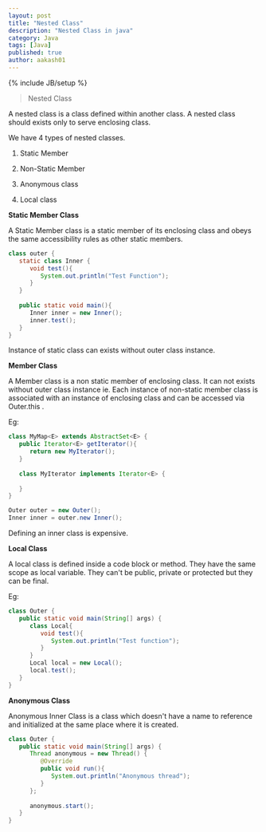 ```yaml
---
layout: post
title: "Nested Class"
description: "Nested Class in java"
category: Java
tags: [Java]
published: true
author: aakash01
---
```

{% include JB/setup %}

>   Nested Class

A nested class is a class defined within another class. A nested class should exists only to serve enclosing class. 

We have 4 types of nested classes. 

1. Static Member

2. Non-Static Member

3. Anonymous class

4. Local class


**Static Member Class**

A Static Member class is a static member of its enclosing class and obeys the same accessibility rules as other static members. 

``` java
class outer {
   static class Inner {
      void test(){
         System.out.println("Test Function");
      }
   }
   
   public static void main(){
      Inner inner = new Inner();
      inner.test();
   }
}
```

Instance of static class can exists without outer class instance. 


**Member Class**

A Member class is a non static member of enclosing class. It can not exists without outer class instance ie. Each instance of non-static member class is associated
with an instance of enclosing class and can be accessed via Outer.this . 

Eg:

``` java
class MyMap<E> extends AbstractSet<E> {
   public Iterator<E> getIterator(){
      return new MyIterator();
   }
   
   class MyIterator implements Iterator<E> {
      
   }
}
```
``` java
Outer outer = new Outer();
Inner inner = outer.new Inner();
```

Defining an inner class is expensive. 


**Local Class**

A local class is defined inside a code block or method. They have the same scope as local variable. They can't be public, private or protected but they can be final. 


Eg: 

``` java
class Outer {
   public static void main(String[] args) {
      class Local{
         void test(){
            System.out.println("Test function");
         }
      }
      Local local = new Local();
      local.test();
   }
}
```

**Anonymous Class**

Anonymous Inner Class is a class which doesn't have a name to reference and initialized at the same place where it is created. 

``` java
class Outer {
   public static void main(String[] args) {
      Thread anonymous = new Thread() {
         @Override
         public void run(){
            System.out.println("Anonymous thread");
         }
      };
      
      anonymous.start();
   }
}
```


